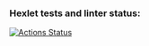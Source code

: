 ### Hexlet tests and linter status:
[![Actions Status](https://github.com/b1rkarokK/frontend-project-44/actions/workflows/hexlet-check.yml/badge.svg)](https://github.com/b1rkarokK/frontend-project-44/actions)